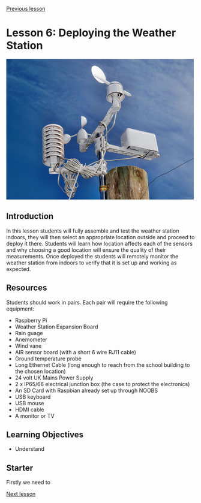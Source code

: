 [Previous lesson](../lesson5/README.md)

# Lesson 6: Deploying the Weather Station

![](../../../images/weather_station.png)

## Introduction

In this lesson students will fully assemble and test the weather station indoors, they will then select an appropriate location outside and proceed to deploy it there. Students will learn how location affects each of the sensors and why choosing a good location will ensure the quality of their measurements. Once deployed the students will remotely monitor the weather station from indoors to verify that it is set up and working as expected.

## Resources

Students should work in pairs. Each pair will require the following equipment:

- Raspberry Pi
- Weather Station Expansion Board
- Rain guage
- Anemometer
- Wind vane
- AIR sensor board (with a short 6 wire RJ11 cable)
- Ground temperature probe
- Long Ethernet Cable (long enough to reach from the school building to the chosen location)
- 24 volt UK Mains Power Supply
- 2 x IP65/66 electrical junction box (the case to protect the electronics)
- An SD Card with Raspbian already set up through NOOBS
- USB keyboard
- USB mouse
- HDMI cable
- A monitor or TV

## Learning Objectives

- Understand 

## Starter

Firstly we need to

[Next lesson](../../display)
